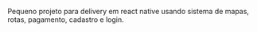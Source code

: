 Pequeno projeto para delivery em react native usando sistema de mapas, rotas, pagamento, cadastro e login.